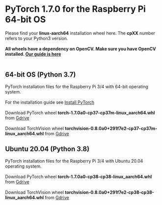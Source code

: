 # PyTorch 1.7.0 for the Raspberry Pi 64-bit OS
Please find your **linux-aarch64** installation wheel here. The **cpXX** number refers to your Python3 version.<br/><br/>
**All wheels have a dependency on OpenCV. Make sure you have OpenCV installed. [Our guide is here](https://qengineering.eu/install-opencv-4.5-on-raspberry-64-os.html)**<br/><br/>
## 64-bit OS (Python 3.7)
PyTorch installation files for the Raspberry Pi 3/4 with 64-bit operating system.<br/><br/>
For the installation guide see [Install PyTorch](https://qengineering.eu/install-pytorch-on-raspberry-pi-4.html) <br/><br/>
Download PyTorch wheel **torch-1.7.0a0-cp37-cp37m-linux_aarch64.whl** from [Gdrive](https://drive.google.com/file/d/1AV_Ci9b6r2Dm-xMLXwsBx_W1da6vN3lc/view?usp=sharing) <br/><br/>
Download TorchVision wheel **torchvision-0.8.0a0+291f7e2-cp37-cp37m-linux_aarch64.whl** from [Gdrive](https://drive.google.com/file/d/1p34LhfmsyEnptykOYPfBeL48FZLefhxu/view?usp=sharing)
## Ubuntu 20.04 (Python 3.8)
PyTorch installation files for the Raspberry Pi 3/4 with Ubuntu 20.04 operating system.<br/><br/>
Download PyTorch wheel **torch-1.7.0a0-cp38-cp38-linux_aarch64.whl** from [Gdrive](https://drive.google.com/file/d/1w-1IVZNJ5-ySqwTk2lfFzvndN4_r5oXQ/view?usp=sharing) <br/><br/>
Download TorchVision wheel **torchvision-0.8.0a0+291f7e2-cp38-cp38-linux_aarch64.whl** from [Gdrive](https://drive.google.com/file/d/1BJUJ6wIzhCymkvwbGrtZJ3ij5tGAUycO/view?usp=sharing)

